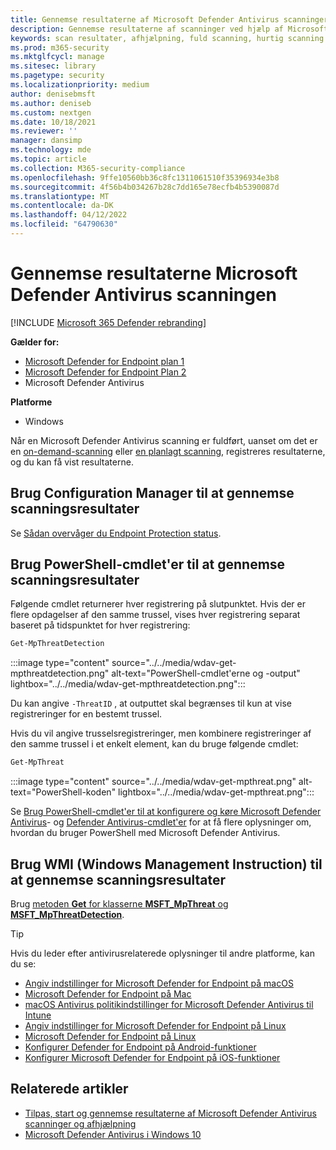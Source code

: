 ```yaml
---
title: Gennemse resultaterne af Microsoft Defender Antivirus scanninger
description: Gennemse resultaterne af scanninger ved hjælp af Microsoft Endpoint Configuration Manager, Microsoft Intune eller appen Windows Sikkerhed
keywords: scan resultater, afhjælpning, fuld scanning, hurtig scanning
ms.prod: m365-security
ms.mktglfcycl: manage
ms.sitesec: library
ms.pagetype: security
ms.localizationpriority: medium
author: denisebmsft
ms.author: deniseb
ms.custom: nextgen
ms.date: 10/18/2021
ms.reviewer: ''
manager: dansimp
ms.technology: mde
ms.topic: article
ms.collection: M365-security-compliance
ms.openlocfilehash: 9ffe10560bb36c8fc1311061510f35396934e3b8
ms.sourcegitcommit: 4f56b4b034267b28c7dd165e78ecfb4b5390087d
ms.translationtype: MT
ms.contentlocale: da-DK
ms.lasthandoff: 04/12/2022
ms.locfileid: "64790630"
---
```

# <a name="review-microsoft-defender-antivirus-scan-results"></a>Gennemse resultaterne Microsoft Defender Antivirus scanningen

[!INCLUDE [Microsoft 365 Defender rebranding](../../includes/microsoft-defender.md)]


**Gælder for:**
- [Microsoft Defender for Endpoint plan 1](https://go.microsoft.com/fwlink/p/?linkid=2154037)
- [Microsoft Defender for Endpoint Plan 2](https://go.microsoft.com/fwlink/p/?linkid=2154037)
- Microsoft Defender Antivirus

**Platforme**
- Windows

Når en Microsoft Defender Antivirus scanning er fuldført, uanset om det er en [on-demand-scanning](run-scan-microsoft-defender-antivirus.md) eller [en planlagt scanning](scheduled-catch-up-scans-microsoft-defender-antivirus.md), registreres resultaterne, og du kan få vist resultaterne. 


## <a name="use-configuration-manager-to-review-scan-results"></a>Brug Configuration Manager til at gennemse scanningsresultater

Se [Sådan overvåger du Endpoint Protection status](/configmgr/protect/deploy-use/monitor-endpoint-protection).

## <a name="use-powershell-cmdlets-to-review-scan-results"></a>Brug PowerShell-cmdlet'er til at gennemse scanningsresultater

Følgende cmdlet returnerer hver registrering på slutpunktet. Hvis der er flere opdagelser af den samme trussel, vises hver registrering separat baseret på tidspunktet for hver registrering:

```PowerShell
Get-MpThreatDetection
```

:::image type="content" source="../../media/wdav-get-mpthreatdetection.png" alt-text="PowerShell-cmdlet'erne og -output" lightbox="../../media/wdav-get-mpthreatdetection.png":::

Du kan angive `-ThreatID` , at outputtet skal begrænses til kun at vise registreringer for en bestemt trussel.

Hvis du vil angive trusselsregistreringer, men kombinere registreringer af den samme trussel i et enkelt element, kan du bruge følgende cmdlet:

```PowerShell
Get-MpThreat
```

:::image type="content" source="../../media/wdav-get-mpthreat.png" alt-text="PowerShell-koden" lightbox="../../media/wdav-get-mpthreat.png":::

Se [Brug PowerShell-cmdlet'er til at konfigurere og køre Microsoft Defender Antivirus](use-powershell-cmdlets-microsoft-defender-antivirus.md)- og [Defender Antivirus-cmdlet'er](/powershell/module/defender/) for at få flere oplysninger om, hvordan du bruger PowerShell med Microsoft Defender Antivirus.

## <a name="use-windows-management-instruction-wmi-to-review-scan-results"></a>Brug WMI (Windows Management Instruction) til at gennemse scanningsresultater

Brug [metoden **Get** for klasserne **MSFT_MpThreat** og **MSFT_MpThreatDetection**](/previous-versions/windows/desktop/defender/windows-defender-wmiv2-apis-portal).

> [!TIP]
> Hvis du leder efter antivirusrelaterede oplysninger til andre platforme, kan du se:
> - [Angiv indstillinger for Microsoft Defender for Endpoint på macOS](mac-preferences.md)
> - [Microsoft Defender for Endpoint på Mac](microsoft-defender-endpoint-mac.md)
> - [macOS Antivirus politikindstillinger for Microsoft Defender Antivirus til Intune](/mem/intune/protect/antivirus-microsoft-defender-settings-macos)
> - [Angiv indstillinger for Microsoft Defender for Endpoint på Linux](linux-preferences.md)
> - [Microsoft Defender for Endpoint på Linux](microsoft-defender-endpoint-linux.md)
> - [Konfigurer Defender for Endpoint på Android-funktioner](android-configure.md)
> - [Konfigurer Microsoft Defender for Endpoint på iOS-funktioner](ios-configure-features.md)


## <a name="related-articles"></a>Relaterede artikler

- [Tilpas, start og gennemse resultaterne af Microsoft Defender Antivirus scanninger og afhjælpning](customize-run-review-remediate-scans-microsoft-defender-antivirus.md)
- [Microsoft Defender Antivirus i Windows 10](microsoft-defender-antivirus-in-windows-10.md)
